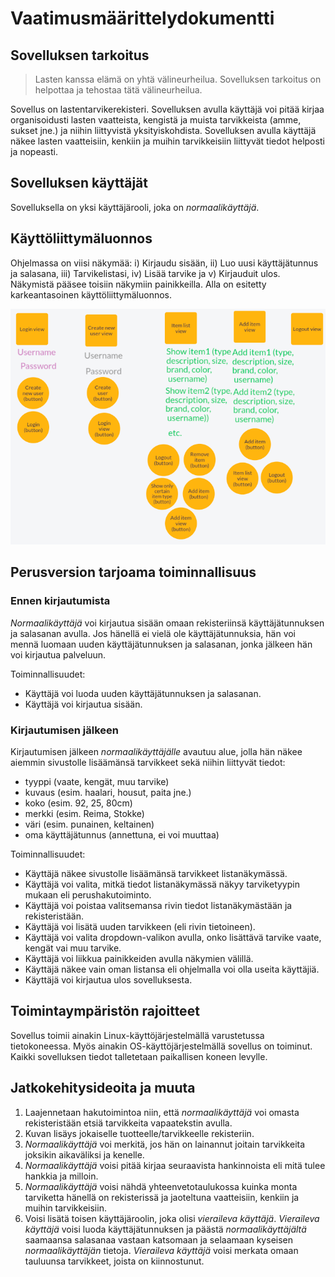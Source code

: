 # Vaatimusmäärittelydokumentti

## Sovelluksen tarkoitus

>  Lasten kanssa elämä on yhtä välineurheilua. 
>  Sovelluksen tarkoitus on helpottaa ja tehostaa tätä välineurheilua.

Sovellus on lastentarvikerekisteri. Sovelluksen avulla käyttäjä voi pitää kirjaa organisoidusti lasten vaatteista, kengistä ja muista tarvikkeista (amme, sukset jne.) ja niihin liittyvistä yksityiskohdista. 
Sovelluksen avulla käyttäjä näkee lasten vaatteisiin, kenkiin ja muihin tarvikkeisiin liittyvät tiedot helposti ja nopeasti.

## Sovelluksen käyttäjät

Sovelluksella on yksi käyttäjärooli, joka on *normaalikäyttäjä*. 

## Käyttöliittymäluonnos

Ohjelmassa on viisi näkymää: i) Kirjaudu sisään, ii) Luo uusi käyttäjätunnus ja salasana, 
iii) Tarvikelistasi, iv) Lisää tarvike ja v) Kirjauduit ulos. Näkymistä pääsee toisiin näkymiin painikkeilla. Alla on esitetty karkeantasoinen käyttöliittymäluonnos.

![](./kuvat/kayttoliittymaluonnos_vaatimusmaarittelyyn_11.5.21.png)

## Perusversion tarjoama toiminnallisuus

### Ennen kirjautumista

*Normaalikäyttäjä* voi kirjautua sisään omaan rekisteriinsä käyttäjätunnuksen ja salasanan avulla. Jos hänellä ei vielä ole käyttäjätunnuksia, hän voi mennä luomaan uuden käyttäjätunnuksen ja salasanan, jonka jälkeen hän voi kirjautua palveluun.

Toiminnallisuudet:
* Käyttäjä voi luoda uuden käyttäjätunnuksen ja salasanan.
* Käyttäjä voi kirjautua sisään.

### Kirjautumisen jälkeen

Kirjautumisen jälkeen *normaalikäyttäjälle* avautuu alue, jolla hän näkee aiemmin sivustolle lisäämänsä tarvikkeet sekä niihin liittyvät tiedot:
* tyyppi (vaate, kengät, muu tarvike)
* kuvaus (esim. haalari, housut, paita jne.)
* koko (esim. 92, 25, 80cm)
* merkki (esim. Reima, Stokke)
* väri (esim. punainen, keltainen)
* oma käyttäjätunnus (annettuna, ei voi muuttaa)

Toiminnallisuudet:
* Käyttäjä näkee sivustolle lisäämänsä tarvikkeet listanäkymässä.
* Käyttäjä voi valita, mitkä tiedot listanäkymässä näkyy tarviketyypin mukaan eli perushakutoiminto.
* Käyttäjä voi poistaa valitsemansa rivin tiedot listanäkymästään ja rekisteristään.
* Käyttäjä voi lisätä uuden tarvikkeen (eli rivin tietoineen).
* Käyttäjä voi valita dropdown-valikon avulla, onko lisättävä tarvike vaate, kengät vai muu tarvike.
* Käyttäjä voi liikkua painikkeiden avulla näkymien välillä.
* Käyttäjä näkee vain oman listansa eli ohjelmalla voi olla useita käyttäjiä.
* Käyttäjä voi kirjautua ulos sovelluksesta.

## Toimintaympäristön rajoitteet

Sovellus toimii ainakin Linux-käyttöjärjestelmällä varustetussa tietokoneessa. Myös ainakin OS-käyttöjärjestelmällä sovellus on toiminut.
Kaikki sovelluksen tiedot talletetaan paikallisen koneen levylle.

## Jatkokehitysideoita ja muuta
1. Laajennetaan hakutoimintoa niin, että *normaalikäyttäjä* voi omasta rekisteristään etsiä tarvikkeita vapaatekstin avulla.
1. Kuvan lisäys jokaiselle tuotteelle/tarvikkeelle rekisteriin.
1. *Normaalikäyttäjä* voi merkitä, jos hän on lainannut joitain tarvikkeita joksikin aikaväliksi ja kenelle.
1. *Normaalikäyttäjä* voisi pitää kirjaa seuraavista hankinnoista eli mitä tulee hankkia ja milloin.
1. *Normaalikäyttäjä* voisi nähdä yhteenvetotaulukossa kuinka monta tarviketta hänellä on rekisterissä ja jaoteltuna vaatteisiin, kenkiin ja muihin tarvikkeisiin.
1. Voisi lisätä toisen käyttäjäroolin, joka olisi *vieraileva käyttäjä*. *Vieraileva käyttäjä* voisi luoda käyttäjätunnuksen ja päästä *normaalikäyttäjältä* saamaansa salasanaa vastaan katsomaan ja selaamaan kyseisen *normaalikäyttäjän* tietoja. *Vieraileva käyttäjä* voisi merkata omaan tauluunsa tarvikkeet, joista on kiinnostunut.
